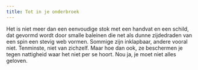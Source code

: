 ```yaml
---
title: Tot in je onderbroek
---
```

Het is niet meer dan een eenvoudige stok met een handvat en een schild, dat gevormd wordt door smalle baleinen die net als dunne zijdedraden van een spin een stevig web vormen. Sommige zijn inklapbaar, andere vooral niet. Tenminste, niet van zichzelf. Maar hoe dan ook, ze beschermen je tegen nattigheid waar het niet per se hoort. Nou ja, je moet niet alles geloven.
